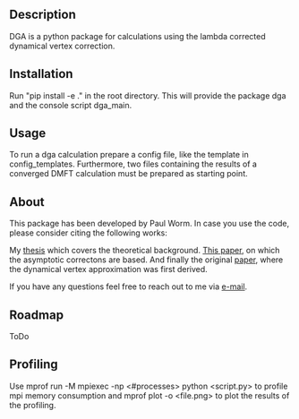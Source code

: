 ## Description
DGA is a python package for calculations using the lambda corrected dynamical vertex correction. 

## Installation
Run "pip install -e ." in the root directory. This will provide the package dga and the console script dga_main.


## Usage
To run a dga calculation prepare a config file, like the template in config_templates. Furthermore, two files containing 
the results of a converged DMFT calculation must be prepared as starting point. 

## About

This package has been developed by Paul Worm. 
In case you use the code, please consider citing the following works: 

My [thesis](https://repositum.tuwien.at/handle/20.500.12708/176739) which covers the theoretical background. 
[This paper](https://iopscience.iop.org/article/10.1088/2515-7639/ac7e6d), on which the asymptotic correctons are based. 
And finally the original [paper](https://journals.aps.org/prb/abstract/10.1103/PhysRevB.75.045118), where the dynamical vertex approximation was first derived. 

If you have any questions feel free to reach out to me via [e-mail](mailto:pworm42@gmail.com).

## Roadmap
ToDo

## Profiling
Use mprof run -M mpiexec -np <#processes> python <script.py> to profile mpi memory consumption and mprof plot -o <file.png> to plot the results of the profiling.
